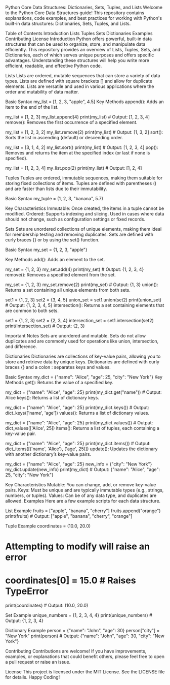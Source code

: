Python Core Data Structures: Dictionaries, Sets, Tuples, and Lists
Welcome to the Python Core Data Structures guide! This repository contains explanations, code examples, and best practices for working with Python's built-in data structures: Dictionaries, Sets, Tuples, and Lists.

Table of Contents
Introduction
Lists
Tuples
Sets
Dictionaries
Examples
Contributing
License
Introduction
Python offers powerful, built-in data structures that can be used to organize, store, and manipulate data efficiently. This repository provides an overview of Lists, Tuples, Sets, and Dictionaries, each of which serves unique purposes and offers specific advantages. Understanding these structures will help you write more efficient, readable, and effective Python code.

Lists
Lists are ordered, mutable sequences that can store a variety of data types. Lists are defined with square brackets [] and allow for duplicate elements. Lists are versatile and used in various applications where the order and mutability of data matter.

Basic Syntax
my_list = [1, 2, 3, "apple", 4.5]
Key Methods
append(): Adds an item to the end of the list.

my_list = [1, 2, 3]
my_list.append(4)
print(my_list)  # Output: [1, 2, 3, 4]
remove(): Removes the first occurrence of a specified element.


my_list = [1, 2, 3, 2]
my_list.remove(2)
print(my_list)  # Output: [1, 3, 2]
sort(): Sorts the list in ascending (default) or descending order.


my_list = [3, 1, 4, 2]
my_list.sort()
print(my_list)  # Output: [1, 2, 3, 4]
pop(): Removes and returns the item at the specified index (or last if none is specified).


my_list = [1, 2, 3, 4]
my_list.pop(2)
print(my_list)  # Output: [1, 2, 4]

Tuples
Tuples are ordered, immutable sequences, making them suitable for storing fixed collections of items. Tuples are defined with parentheses () and are faster than lists due to their immutability.

Basic Syntax
my_tuple = (1, 2, 3, "banana", 5.7)

Key Characteristics
Immutable: Once created, the items in a tuple cannot be modified.
Ordered: Supports indexing and slicing.
Used in cases where data should not change, such as configuration settings or fixed records.

Sets
Sets are unordered collections of unique elements, making them ideal for membership testing and removing duplicates. Sets are defined with curly braces {} or by using the set() function.

Basic Syntax
my_set = {1, 2, 3, "apple"}

Key Methods
add(): Adds an element to the set.

my_set = {1, 2, 3}
my_set.add(4)
print(my_set)  # Output: {1, 2, 3, 4}
remove(): Removes a specified element from the set.

my_set = {1, 2, 3}
my_set.remove(2)
print(my_set)  # Output: {1, 3}
union(): Returns a set containing all unique elements from both sets.

set1 = {1, 2, 3}
set2 = {3, 4, 5}
union_set = set1.union(set2)
print(union_set)  # Output: {1, 2, 3, 4, 5}
intersection(): Returns a set containing elements that are common to both sets.

set1 = {1, 2, 3}
set2 = {2, 3, 4}
intersection_set = set1.intersection(set2)
print(intersection_set)  # Output: {2, 3}

Important Notes
Sets are unordered and mutable.
Sets do not allow duplicates and are commonly used for operations like union, intersection, and difference.


Dictionaries
Dictionaries are collections of key-value pairs, allowing you to store and retrieve data by unique keys. Dictionaries are defined with curly braces {} and a colon : separates keys and values.

Basic Syntax
my_dict = {"name": "Alice", "age": 25, "city": "New York"}
Key Methods
get(): Returns the value of a specified key.

my_dict = {"name": "Alice", "age": 25}
print(my_dict.get("name"))  # Output: Alice
keys(): Returns a list of dictionary keys.


my_dict = {"name": "Alice", "age": 25}
print(my_dict.keys())  # Output: dict_keys(['name', 'age'])
values(): Returns a list of dictionary values.


my_dict = {"name": "Alice", "age": 25}
print(my_dict.values())  # Output: dict_values(['Alice', 25])
items(): Returns a list of tuples, each containing a key-value pair.

my_dict = {"name": "Alice", "age": 25}
print(my_dict.items())  # Output: dict_items([('name', 'Alice'), ('age', 25)])
update(): Updates the dictionary with another dictionary’s key-value pairs.


my_dict = {"name": "Alice", "age": 25}
new_info = {"city": "New York"}
my_dict.update(new_info)
print(my_dict)  # Output: {"name": "Alice", "age": 25, "city": "New York"}

Key Characteristics
Mutable: You can change, add, or remove key-value pairs.
Keys: Must be unique and are typically immutable types (e.g., strings, numbers, or tuples).
Values: Can be of any data type, and duplicates are allowed.
Examples
Here are a few example scripts for each data structure.

List Example
fruits = ["apple", "banana", "cherry"]
fruits.append("orange")
print(fruits)  # Output: ["apple", "banana", "cherry", "orange"]

Tuple Example
coordinates = (10.0, 20.0)
# Attempting to modify will raise an error
# coordinates[0] = 15.0  # Raises TypeError
print(coordinates)  # Output: (10.0, 20.0)

Set Example
unique_numbers = {1, 2, 3, 4, 4}
print(unique_numbers)  # Output: {1, 2, 3, 4}


Dictionary Example
person = {"name": "John", "age": 30}
person["city"] = "New York"
print(person)  # Output: {"name": "John", "age": 30, "city": "New York"}


Contributing
Contributions are welcome! If you have improvements, examples, or explanations that could benefit others, please feel free to open a pull request or raise an issue.

License
This project is licensed under the MIT License. See the LICENSE file for details.
Happy Coding!
